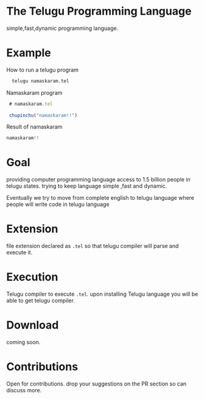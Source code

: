 # The Telugu Programming Language

simple,fast,dynamic programming language.

# Example
How to run a telugu program
```sh
  telugu namaskaram.tel 
```

Namaskaram program
```js
 # namaskaram.tel
 
 chupinchu("namaskaram!!")
```
Result of namaskaram

```js
namaskaram!!
```

# Goal
providing computer programming language access to 1.5 billion people in telugu states. 
trying to keep language simple ,fast and dynamic.

Eventually we try to move from complete english to telugu language where people will write code in telugu language

# Extension
file extension declared as `.tel` so that telugu compiler will parse and execute it.

# Execution
Telugu compiler to execute `.tel`. upon installing Telugu language you will be able to get telugu compiler.

# Download
coming soon.

# Contributions
Open for contributions.
drop your suggestions on the PR section so can discuss more.

